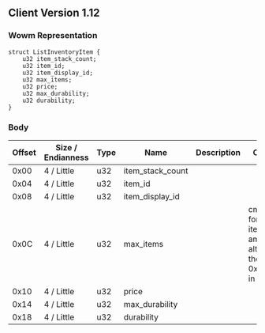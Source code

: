 ## Client Version 1.12

### Wowm Representation
```rust,ignore
struct ListInventoryItem {
    u32 item_stack_count;
    u32 item_id;
    u32 item_display_id;
    u32 max_items;
    u32 price;
    u32 max_durability;
    u32 durability;
}
```
### Body
| Offset | Size / Endianness | Type | Name | Description | Comment |
| ------ | ----------------- | ---- | ---- | ----------- | ------- |
| 0x00 | 4 / Little | u32 | item_stack_count |  |  |
| 0x04 | 4 / Little | u32 | item_id |  |  |
| 0x08 | 4 / Little | u32 | item_display_id |  |  |
| 0x0C | 4 / Little | u32 | max_items |  | cmangos: 0 for infinity item amount, although they send 0xFFFFFFFF in that case |
| 0x10 | 4 / Little | u32 | price |  |  |
| 0x14 | 4 / Little | u32 | max_durability |  |  |
| 0x18 | 4 / Little | u32 | durability |  |  |
